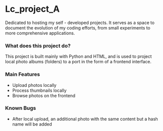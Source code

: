 # Lc_project_A
Dedicated to hosting my self - developed projects. It serves as a space to document the evolution of my coding efforts, from small experiments to more comprehensive applications.

### What does this project do?
This project is built mainly with Python and HTML, and is used to project local photo albums (folders) to a port in the form of a frontend interface.

### Main Features
- Upload photos locally
- Process thumbnails locally
- Browse photos on the frontend

### Known Bugs
- After local upload, an additional photo with the same content but a hash name will be added